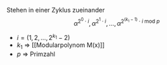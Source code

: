 Stehen in einer Zyklus zueinander
$$
\alpha^{2^{0}\cdot i}, \alpha^{2^{1}\cdot i},\dots,\alpha^{2^{(k_{1}-1)}\cdot i \text{ mod }p}
$$
- $i=(1,2,\dots,2^{k_{1}}-2)$
- $k_{1}$ => [[Modularpolynom M(x)]]
- $p$ => Primzahl